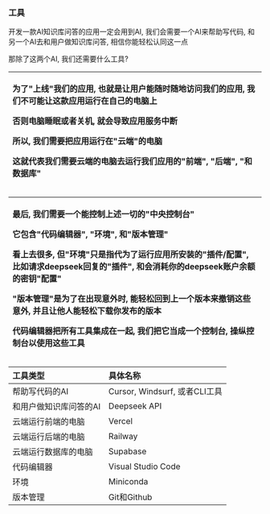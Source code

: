 ### **工具**

  开发一款AI知识库问答的应用一定会用到AI, 我们会需要一个AI来帮助写代码, 和另一个AI去和用户做知识库问答, 相信你能轻松认同这一点

  那除了这两个AI, 我们还需要什么工具?

  |<p>为了"上线"我们的应用, 也就是让用户能随时随地访问我们的应用, 我们不可能让这款应用运行在自己的电脑上</p><p>否则电脑睡眠或者关机, 就会导致应用服务中断</p><p>所以, 我们需要把应用运行在"云端"的电脑</p><p>这就代表我们需要云端的电脑去运行我们应用的"前端", "后端", "和数据库"</p>|
  | :- |

  |<p>最后, 我们需要一个能控制上述一切的"中央控制台"</p><p>它包含"代码编辑器", "环境", 和"版本管理"</p><p>看上去很多, 但"环境"只是指代为了运行应用所安装的"插件/配置", 比如请求deepseek回复的"插件", 和会消耗你的deepseek账户余额的密钥"配置"</p><p>"版本管理"是为了在出现意外时, 能轻松回到上一个版本来撤销这些意外, 并且让他人能轻松下载你发布的版本</p><p>代码编辑器把所有工具集成在一起, 我们把它当成一个控制台, 操纵控制台以使用这些工具</p>|
  | :- |

  |工具类型|具体名称|
  | :- | :- |
  |帮助写代码的AI|Cursor, Windsurf, 或者CLI工具|
  |和用户做知识库问答的AI|Deepseek API|
  |云端运行前端的电脑|Vercel|
  |云端运行后端的电脑|Railway|
  |云端运行数据库的电脑|Supabase|
  |代码编辑器|Visual Studio Code|
  |环境|Miniconda|
  |版本管理|Git和Github|